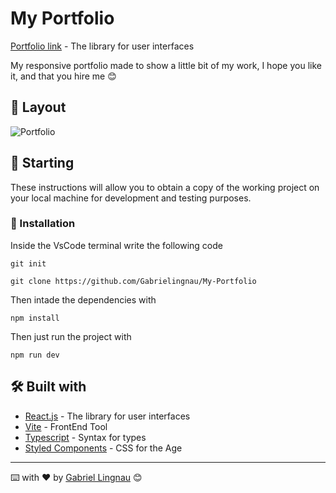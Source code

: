 # My Portfolio

[Portfolio link](https://gabrielingnau.netlify.app/) - The library for user interfaces

My responsive portfolio made to show a little bit of my work, I hope you like it, and that you hire me 😊

## 📝 Layout

![Portfolio](https://github.com/Gabrielingnau/RocketMovies/assets/116130802/bfd070af-b6d0-415b-a628-a9f33d886c70)

## 🚀 Starting

These instructions will allow you to obtain a copy of the working project on your local machine for development and testing purposes.

### 🔧 Installation

Inside the VsCode terminal write the following code

```
git init
```

```
git clone https://github.com/Gabrielingnau/My-Portfolio
```
Then intade the dependencies with

```
npm install
```

Then just run the project with

```
npm run dev
```

## 🛠️ Built with

* [React.js](https://react.dev/) - The library for user interfaces
* [Vite](https://vitejs.dev/) - FrontEnd Tool
* [Typescript](https://www.typescriptlang.org/) - Syntax for types
* [Styled Components](https://styled-components.com/) - CSS for the <Component> Age

---
⌨️ with ❤️ by [Gabriel Lingnau](https://github.com/Gabrielingnau) 😊